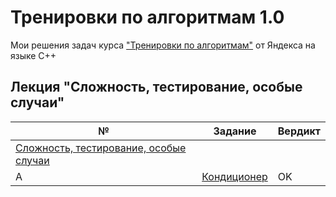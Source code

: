 [lecture1]: https://github.com/empathystorm/Yandex.Training-1.0/tree/main/1.%20%D0%A1%D0%BB%D0%BE%D0%B6%D0%BD%D0%BE%D1%81%D1%82%D1%8C%2C%20%D1%82%D0%B5%D1%81%D1%82%D0%B8%D1%80%D0%BE%D0%B2%D0%B0%D0%BD%D0%B8%D0%B5%2C%20%D0%BE%D1%81%D0%BE%D0%B1%D1%8B%D0%B5%20%D1%81%D0%BB%D1%83%D1%87%D0%B0%D0%B8
[task1]: https://github.com/empathystorm/Yandex.Training-1.0/blob/main/1.%20%D0%A1%D0%BB%D0%BE%D0%B6%D0%BD%D0%BE%D1%81%D1%82%D1%8C%2C%20%D1%82%D0%B5%D1%81%D1%82%D0%B8%D1%80%D0%BE%D0%B2%D0%B0%D0%BD%D0%B8%D0%B5%2C%20%D0%BE%D1%81%D0%BE%D0%B1%D1%8B%D0%B5%20%D1%81%D0%BB%D1%83%D1%87%D0%B0%D0%B8/A.%20%D0%9A%D0%BE%D0%BD%D0%B4%D0%B8%D1%86%D0%B8%D0%BE%D0%BD%D0%B5%D1%80.cpp

# Тренировки по алгоритмам 1.0
Мои решения задач курса ["Тренировки по алгоритмам"](https://yandex.ru/yaintern/algorithm-training) от Яндекса на языке C++

## Лекция "Сложность, тестирование, особые случаи"
| № | Задание | Вердикт |
| - | - | - |
| [Сложность, тестирование, особые случаи](lecture1) |
| A | [Кондиционер](task1)  | OK |
